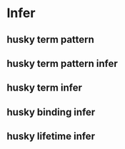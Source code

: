 # Infer

## husky term pattern

## husky term pattern infer

## husky term infer

## husky binding infer

## husky lifetime infer
